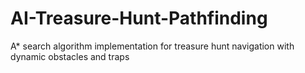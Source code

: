 # AI-Treasure-Hunt-Pathfinding
A* search algorithm implementation for treasure hunt navigation with dynamic obstacles and traps
